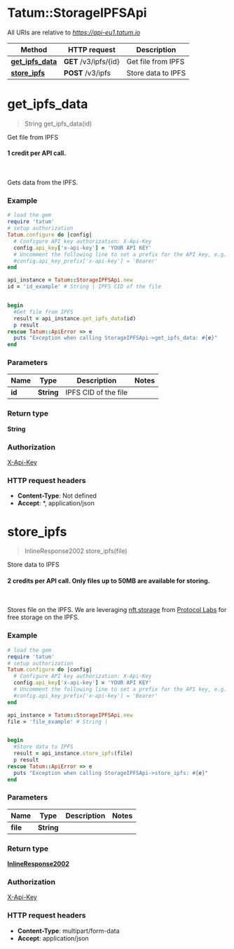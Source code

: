 # Tatum::StorageIPFSApi

All URIs are relative to *https://api-eu1.tatum.io*

Method | HTTP request | Description
------------- | ------------- | -------------
[**get_ipfs_data**](StorageIPFSApi.md#get_ipfs_data) | **GET** /v3/ipfs/{id} | Get file from IPFS
[**store_ipfs**](StorageIPFSApi.md#store_ipfs) | **POST** /v3/ipfs | Store data to IPFS

# **get_ipfs_data**
> String get_ipfs_data(id)

Get file from IPFS

<h4>1 credit per API call.</h4><br/><p>Gets data from the IPFS.</p>

### Example
```ruby
# load the gem
require 'tatum'
# setup authorization
Tatum.configure do |config|
  # Configure API key authorization: X-Api-Key
  config.api_key['x-api-key'] = 'YOUR API KEY'
  # Uncomment the following line to set a prefix for the API key, e.g. 'Bearer' (defaults to nil)
  #config.api_key_prefix['x-api-key'] = 'Bearer'
end

api_instance = Tatum::StorageIPFSApi.new
id = 'id_example' # String | IPFS CID of the file


begin
  #Get file from IPFS
  result = api_instance.get_ipfs_data(id)
  p result
rescue Tatum::ApiError => e
  puts "Exception when calling StorageIPFSApi->get_ipfs_data: #{e}"
end
```

### Parameters

Name | Type | Description  | Notes
------------- | ------------- | ------------- | -------------
 **id** | **String**| IPFS CID of the file | 

### Return type

**String**

### Authorization

[X-Api-Key](../README.md#X-Api-Key)

### HTTP request headers

 - **Content-Type**: Not defined
 - **Accept**: *, application/json



# **store_ipfs**
> InlineResponse2002 store_ipfs(file)

Store data to IPFS

<h4>2 credits per API call. Only files up to 50MB are available for storing.</h4><br/> <p>Stores file on the IPFS. We are leveraging <a href=\"https://nft.storage/\" target=\"_blank\">nft.storage</a> from <a href=\"https://protocol.ai/\" target=\"_blank\">Protocol Labs</a> for free storage on the IPFS.</p> 

### Example
```ruby
# load the gem
require 'tatum'
# setup authorization
Tatum.configure do |config|
  # Configure API key authorization: X-Api-Key
  config.api_key['x-api-key'] = 'YOUR API KEY'
  # Uncomment the following line to set a prefix for the API key, e.g. 'Bearer' (defaults to nil)
  #config.api_key_prefix['x-api-key'] = 'Bearer'
end

api_instance = Tatum::StorageIPFSApi.new
file = 'file_example' # String | 


begin
  #Store data to IPFS
  result = api_instance.store_ipfs(file)
  p result
rescue Tatum::ApiError => e
  puts "Exception when calling StorageIPFSApi->store_ipfs: #{e}"
end
```

### Parameters

Name | Type | Description  | Notes
------------- | ------------- | ------------- | -------------
 **file** | **String**|  | 

### Return type

[**InlineResponse2002**](InlineResponse2002.md)

### Authorization

[X-Api-Key](../README.md#X-Api-Key)

### HTTP request headers

 - **Content-Type**: multipart/form-data
 - **Accept**: application/json



